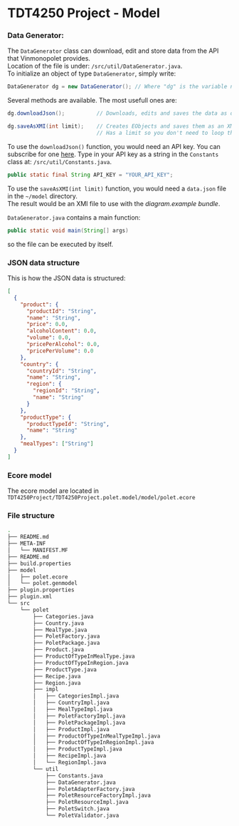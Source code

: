 # TDT4250 Project - Model

### Data Generator:

The `DataGenerator` class can download, edit and store data from the API that Vinmonopolet provides.  
Location of the file is under:
`/src/util/DataGenerator.java`.  
To initialize an object of type `DataGenerator`, simply write:

```java
DataGenerator dg = new DataGenerator(); // Where "dg" is the variable name
```

Several methods are available. The most usefull ones are:

```java
dg.downloadJson();          // Downloads, edits and saves the data as data.json in ~/model.

dg.saveAsXMI(int limit);    // Creates EObjects and saves them as an XMI file with the structure from the Ecore model.
                            // Has a limit so you don't need to loop through the entire data set.
```

To use the `downloadJson()` function, you would need an API key. You can subscribe for one [here](https://api.vinmonopolet.no/).
Type in your API key as a string in the `Constants` class at:
`/src/util/Constants.java`.

```java
public static final String API_KEY = "YOUR_API_KEY";
```

To use the `saveAsXMI(int limit)` function, you would need a `data.json` file in the `~/model` directory.  
The result would be an XMI file to use with the *diagram.example bundle*.

`DataGenerator.java` contains a main function:

```java
public static void main(String[] args)
```

so the file can be executed by itself.

### JSON data structure

This is how the JSON data is structured:

```json
[
  {
    "product": {
      "productId": "String",
      "name": "String",
      "price": 0.0,
      "alcoholContent": 0.0,
      "volume": 0.0,
      "pricePerAlcohol": 0.0,
      "pricePerVolume": 0.0
    },
    "country": {
      "countryId": "String",
      "name": "String",
      "region": {
        "regionId": "String",
        "name": "String"
      }
    },
    "productType": {
      "productTypeId": "String",
      "name": "String"
    },
    "mealTypes": ["String"]
  }
]
```

### Ecore model

The ecore model are located in `TDT4250Project/TDT4250Project.polet.model/model/polet.ecore`

### File structure

```sh
.
├── README.md
├── META-INF
│   └── MANIFEST.MF
├── README.md
├── build.properties
├── model
│   ├── polet.ecore
│   └── polet.genmodel
├── plugin.properties
├── plugin.xml
└── src
    └── polet
        ├── Categories.java
        ├── Country.java
        ├── MealType.java
        ├── PoletFactory.java
        ├── PoletPackage.java
        ├── Product.java
        ├── ProductOfTypeInMealType.java
        ├── ProductOfTypeInRegion.java
        ├── ProductType.java
        ├── Recipe.java
        ├── Region.java
        ├── impl
        │   ├── CategoriesImpl.java
        │   ├── CountryImpl.java
        │   ├── MealTypeImpl.java
        │   ├── PoletFactoryImpl.java
        │   ├── PoletPackageImpl.java
        │   ├── ProductImpl.java
        │   ├── ProductOfTypeInMealTypeImpl.java
        │   ├── ProductOfTypeInRegionImpl.java
        │   ├── ProductTypeImpl.java
        │   ├── RecipeImpl.java
        │   └── RegionImpl.java
        └── util
            ├── Constants.java
            ├── DataGenerator.java
            ├── PoletAdapterFactory.java
            ├── PoletResourceFactoryImpl.java
            ├── PoletResourceImpl.java
            ├── PoletSwitch.java
            └── PoletValidator.java
```
